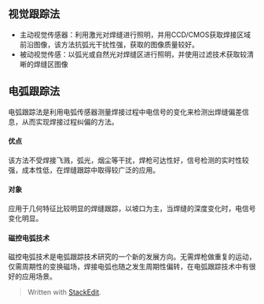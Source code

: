 ## 视觉跟踪法
 - 主动视觉传感器：利用激光对焊缝进行照明，并用CCD/CMOS获取焊接区域前沿图像，该方法抗弧光干扰性强，获取的图像质量较好。
- 被动视觉传感：以弧光或自然光对焊缝区进行照明，并使用过滤技术获取较清晰的焊缝区图像
## 电弧跟踪法
电弧跟踪法是利用电弧传感器测量焊接过程中电信号的变化来检测出焊缝偏差信息，从而实现焊接过程纠偏的方法。

#### 优点
该方法不受焊接飞溅，弧光，烟尘等干扰，焊枪可达性好，信号检测的实时性较强，成本性低，在焊缝跟踪中取得较广泛的应用。
#### 对象
应用于几何特征比较明显的焊缝跟踪，以坡口为主，当焊缝的深度变化时，电信号变化明显。
#### 磁控电弧技术
磁控电弧技术是电弧跟踪技术研究的一个新的发展方向。无需焊枪做重复的运动，仅需周期性的变换磁场，焊接电弧也随之发生周期性偏转，在电弧跟踪技术中有很好的应用场景。

> Written with [StackEdit](https://stackedit.io/).
<!--stackedit_data:
eyJoaXN0b3J5IjpbMTYyNDQyNDc5MF19
-->